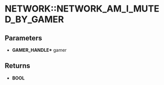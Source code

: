 # NETWORK::NETWORK_AM_I_MUTED_BY_GAMER

## Parameters
* **GAMER_HANDLE\*** gamer

## Returns
* **BOOL**